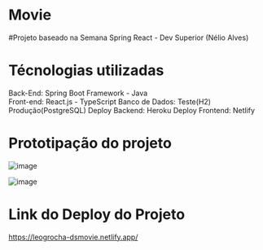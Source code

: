 # Movie

#Projeto baseado na Semana Spring React - Dev Superior (Nélio Alves)

# Técnologias utilizadas
Back-End: Spring Boot Framework - Java</br>
Front-end: React.js - TypeScript
Banco de Dados: Teste(H2) Produção(PostgreSQL)
Deploy Backend: Heroku
Deploy Frontend: Netlify

# Prototipação do projeto
![image](https://user-images.githubusercontent.com/56287285/157245185-ea7fcc89-d0c8-413b-806d-648c4e73de16.png)

![image](https://user-images.githubusercontent.com/56287285/157245600-94b9fd33-a649-409e-9ed7-83604f329ae8.png)

# Link do Deploy do Projeto

https://leogrocha-dsmovie.netlify.app/
